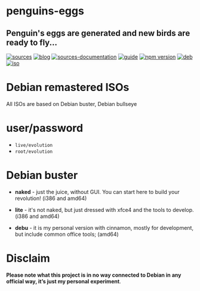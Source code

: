 penguins-eggs
=============

## Penguin&#39;s eggs are generated and new birds are ready to fly...
[![sources](https://img.shields.io/badge/github-sources-blue)](https://github.com/pieroproietti/penguins-eggs)
[![blog](https://img.shields.io/badge/blog-penguin's%20eggs-blue)](https://penguins-eggs.net)
[![sources-documentation](https://img.shields.io/badge/sources-documentation-blue)](https://penguins-eggs.net/sources-documentation/index.html)
[![guide](https://img.shields.io/badge/guide-penguin's%20eggs-blue)](https://penguins-eggs.net/book/)
[![npm version](https://img.shields.io/npm/v/penguins-eggs.svg)](https://npmjs.org/package/penguins-eggs)
[![deb](https://img.shields.io/badge/deb-packages-orange)](https://sourceforge.net/projects/penguins-eggs/files/packages-deb)
[![iso](https://img.shields.io/badge/iso-images-orange)](https://sourceforge.net/projects/penguins-eggs/files/iso)

# Debian remastered ISOs

All ISOs are based on Debian buster, Debian bullseye

# user/password
* ```live/evolution```
* ```root/evolution```

# Debian buster 

* **naked** - just the juice, without GUI. You can start here to build your revolution! (i386 and amd64)

* **lite** - it's not naked, but just dressed with xfce4 and the tools to develop. (i386 and amd64)

* **debu**  - it is my personal version with cinnamon, mostly for development, but include common office tools; (amd64)

# Disclaim
__Please note what this project is in no way connected to Debian in any official way, it’s just my personal experiment__.

